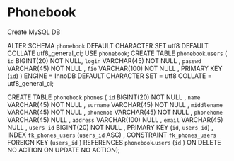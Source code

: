 # Phonebook

Create MySQL DB

ALTER SCHEMA `phonebook`  DEFAULT CHARACTER SET utf8 DEFAULT COLLATE utf8_general_ci;
USE `phonebook`;
CREATE  TABLE `phonebook`.`users` (
  `id` BIGINT(20) NOT NULL,
  `login` VARCHAR(45) NOT NULL ,
  `passwd` VARCHAR(45) NOT NULL ,
  `fio` VARCHAR(100) NOT NULL ,
  PRIMARY KEY (`id`) ) 
ENGINE = InnoDB
DEFAULT CHARACTER SET = utf8
COLLATE = utf8_general_ci; 

CREATE  TABLE `phonebook`.`phones` (
  `id` BIGINT(20) NOT NULL ,
  `name` VARCHAR(45) NOT NULL ,
  `surname` VARCHAR(45) NOT NULL ,
  `middlename` VARCHAR(45) NOT NULL ,
  `phonemob` VARCHAR(45) NOT NULL ,
  `phonehome` VARCHAR(45) NULL ,
  `address` VARCHAR(100) NULL ,
  `email` VARCHAR(45) NULL ,
  `users_id` BIGINT(20) NOT NULL ,
  PRIMARY KEY (`id`, `users_id`) ,
  INDEX `fk_phones_users` (`users_id` ASC) ,
  CONSTRAINT `fk_phones_users`
    FOREIGN KEY (`users_id` )
    REFERENCES `phonebook`.`users` (`id` )
    ON DELETE NO ACTION
    ON UPDATE NO ACTION);
